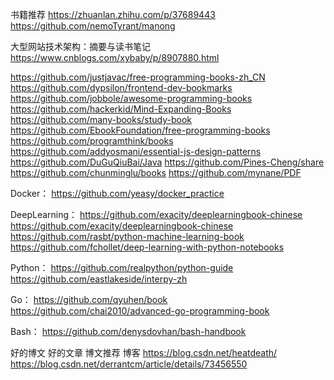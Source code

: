 书籍推荐
https://zhuanlan.zhihu.com/p/37689443
https://github.com/nemoTyrant/manong


大型网站技术架构：摘要与读书笔记
https://www.cnblogs.com/xybaby/p/8907880.html



https://github.com/justjavac/free-programming-books-zh_CN
https://github.com/dypsilon/frontend-dev-bookmarks
https://github.com/jobbole/awesome-programming-books
https://github.com/hackerkid/Mind-Expanding-Books
https://github.com/many-books/study-book
https://github.com/EbookFoundation/free-programming-books
https://github.com/programthink/books
https://github.com/addyosmani/essential-js-design-patterns
https://github.com/DuGuQiuBai/Java
https://github.com/Pines-Cheng/share
https://github.com/chunminglu/books
https://github.com/mynane/PDF


Docker：
https://github.com/yeasy/docker_practice



DeepLearning：
https://github.com/exacity/deeplearningbook-chinese
https://github.com/exacity/deeplearningbook-chinese
https://github.com/rasbt/python-machine-learning-book
https://github.com/fchollet/deep-learning-with-python-notebooks



Python：
https://github.com/realpython/python-guide
https://github.com/eastlakeside/interpy-zh



Go：
https://github.com/qyuhen/book
https://github.com/chai2010/advanced-go-programming-book



Bash：
https://github.com/denysdovhan/bash-handbook


好的博文
好的文章
博文推荐
博客
https://blog.csdn.net/heatdeath/
https://blog.csdn.net/derrantcm/article/details/73456550


